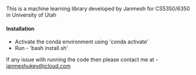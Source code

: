 This is a machine learning library developed by Janmesh for CS5350/6350 
in University of Utah

#### Installation
* Activate the conda environment using 'conda activate'
* Run - 'bash install.sh'

If any issue with running the code then please contact me at  - janmeshukey@icloud.com
